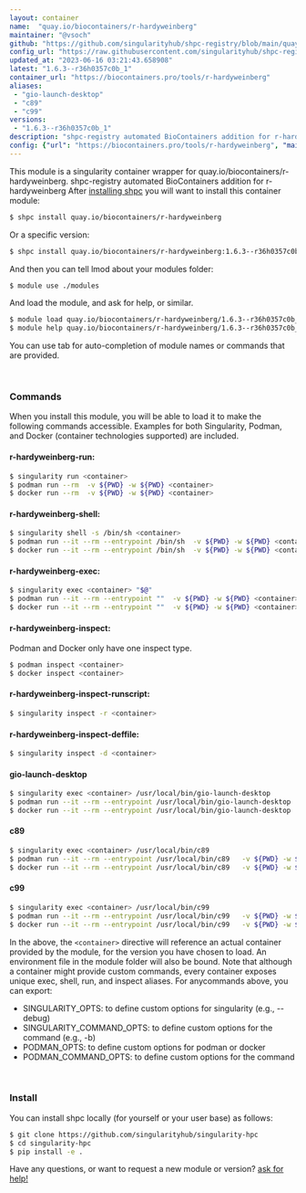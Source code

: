 ```yaml
---
layout: container
name:  "quay.io/biocontainers/r-hardyweinberg"
maintainer: "@vsoch"
github: "https://github.com/singularityhub/shpc-registry/blob/main/quay.io/biocontainers/r-hardyweinberg/container.yaml"
config_url: "https://raw.githubusercontent.com/singularityhub/shpc-registry/main/quay.io/biocontainers/r-hardyweinberg/container.yaml"
updated_at: "2023-06-16 03:21:43.658908"
latest: "1.6.3--r36h0357c0b_1"
container_url: "https://biocontainers.pro/tools/r-hardyweinberg"
aliases:
 - "gio-launch-desktop"
 - "c89"
 - "c99"
versions:
 - "1.6.3--r36h0357c0b_1"
description: "shpc-registry automated BioContainers addition for r-hardyweinberg"
config: {"url": "https://biocontainers.pro/tools/r-hardyweinberg", "maintainer": "@vsoch", "description": "shpc-registry automated BioContainers addition for r-hardyweinberg", "latest": {"1.6.3--r36h0357c0b_1": "sha256:a9029ef80930f85272c961f992a93687bcdab072e454ef9ef567fd0568eae520"}, "tags": {"1.6.3--r36h0357c0b_1": "sha256:a9029ef80930f85272c961f992a93687bcdab072e454ef9ef567fd0568eae520"}, "docker": "quay.io/biocontainers/r-hardyweinberg", "aliases": {"gio-launch-desktop": "/usr/local/bin/gio-launch-desktop", "c89": "/usr/local/bin/c89", "c99": "/usr/local/bin/c99"}}
---
```


This module is a singularity container wrapper for quay.io/biocontainers/r-hardyweinberg.
shpc-registry automated BioContainers addition for r-hardyweinberg
After [installing shpc](#install) you will want to install this container module:


```bash
$ shpc install quay.io/biocontainers/r-hardyweinberg
```

Or a specific version:

```bash
$ shpc install quay.io/biocontainers/r-hardyweinberg:1.6.3--r36h0357c0b_1
```

And then you can tell lmod about your modules folder:

```bash
$ module use ./modules
```

And load the module, and ask for help, or similar.

```bash
$ module load quay.io/biocontainers/r-hardyweinberg/1.6.3--r36h0357c0b_1
$ module help quay.io/biocontainers/r-hardyweinberg/1.6.3--r36h0357c0b_1
```

You can use tab for auto-completion of module names or commands that are provided.

<br>

### Commands

When you install this module, you will be able to load it to make the following commands accessible.
Examples for both Singularity, Podman, and Docker (container technologies supported) are included.

#### r-hardyweinberg-run:

```bash
$ singularity run <container>
$ podman run --rm  -v ${PWD} -w ${PWD} <container>
$ docker run --rm  -v ${PWD} -w ${PWD} <container>
```

#### r-hardyweinberg-shell:

```bash
$ singularity shell -s /bin/sh <container>
$ podman run --it --rm --entrypoint /bin/sh  -v ${PWD} -w ${PWD} <container>
$ docker run --it --rm --entrypoint /bin/sh  -v ${PWD} -w ${PWD} <container>
```

#### r-hardyweinberg-exec:

```bash
$ singularity exec <container> "$@"
$ podman run --it --rm --entrypoint ""  -v ${PWD} -w ${PWD} <container> "$@"
$ docker run --it --rm --entrypoint ""  -v ${PWD} -w ${PWD} <container> "$@"
```

#### r-hardyweinberg-inspect:

Podman and Docker only have one inspect type.

```bash
$ podman inspect <container>
$ docker inspect <container>
```

#### r-hardyweinberg-inspect-runscript:

```bash
$ singularity inspect -r <container>
```

#### r-hardyweinberg-inspect-deffile:

```bash
$ singularity inspect -d <container>
```


#### gio-launch-desktop

```bash
$ singularity exec <container> /usr/local/bin/gio-launch-desktop
$ podman run --it --rm --entrypoint /usr/local/bin/gio-launch-desktop   -v ${PWD} -w ${PWD} <container> -c " $@"
$ docker run --it --rm --entrypoint /usr/local/bin/gio-launch-desktop   -v ${PWD} -w ${PWD} <container> -c " $@"
```


#### c89

```bash
$ singularity exec <container> /usr/local/bin/c89
$ podman run --it --rm --entrypoint /usr/local/bin/c89   -v ${PWD} -w ${PWD} <container> -c " $@"
$ docker run --it --rm --entrypoint /usr/local/bin/c89   -v ${PWD} -w ${PWD} <container> -c " $@"
```


#### c99

```bash
$ singularity exec <container> /usr/local/bin/c99
$ podman run --it --rm --entrypoint /usr/local/bin/c99   -v ${PWD} -w ${PWD} <container> -c " $@"
$ docker run --it --rm --entrypoint /usr/local/bin/c99   -v ${PWD} -w ${PWD} <container> -c " $@"
```



In the above, the `<container>` directive will reference an actual container provided
by the module, for the version you have chosen to load. An environment file in the
module folder will also be bound. Note that although a container
might provide custom commands, every container exposes unique exec, shell, run, and
inspect aliases. For anycommands above, you can export:

 - SINGULARITY_OPTS: to define custom options for singularity (e.g., --debug)
 - SINGULARITY_COMMAND_OPTS: to define custom options for the command (e.g., -b)
 - PODMAN_OPTS: to define custom options for podman or docker
 - PODMAN_COMMAND_OPTS: to define custom options for the command

<br>

### Install

You can install shpc locally (for yourself or your user base) as follows:

```bash
$ git clone https://github.com/singularityhub/singularity-hpc
$ cd singularity-hpc
$ pip install -e .
```

Have any questions, or want to request a new module or version? [ask for help!](https://github.com/singularityhub/singularity-hpc/issues)